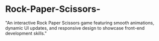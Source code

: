 # Rock-Paper-Scissors-
"An interactive Rock Paper Scissors game featuring smooth animations, dynamic UI updates, and responsive design to showcase front-end development skills."
